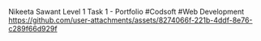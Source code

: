 
Nikeeta Sawant
Level 1 Task 1 - Portfolio 
#Codsoft 
#Web Development
https://github.com/user-attachments/assets/8274066f-221b-4ddf-8e76-c289f66d929f

